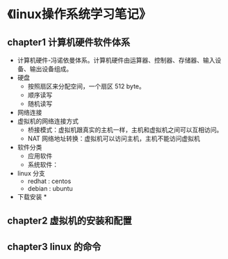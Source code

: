 # 《linux操作系统学习笔记》
## chapter1 计算机硬件软件体系
* 计算机硬件-冯诺依曼体系。计算机硬件由运算器、控制器、存储器、输入设备、输出设备组成。
* 硬盘
    * 按照扇区来分配空间，一个扇区 512 byte。
    * 顺序读写
    * 随机读写
* 网络连接
* 虚拟机的网络连接方式
    * 桥接模式：虚拟机跟真实的主机一样，主机和虚拟机之间可以互相访问。
    * NAT 网络地址转换：虚拟机可以访问主机，主机不能访问虚拟机
* 软件分类
    * 应用软件
    * 系统软件： 
* linux 分支
    * redhat : centos
    * debian : ubuntu 
* 下载安装
    * 

## chapter2 虚拟机的安装和配置




## chapter3 linux 的命令










